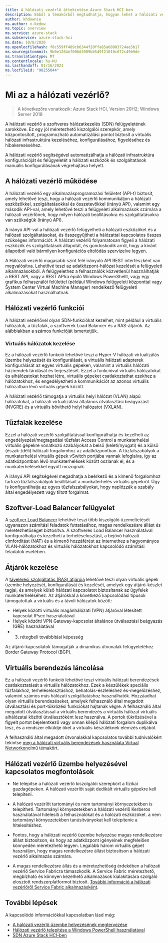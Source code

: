 ```yaml
---
title: A hálózati vezérlő áttekintése Azure Stack HCI-ben
description: Ebből a témakörből megtudhatja, hogyan lehet a hálózati vezérlőt Azure Stack HCI-ben definiált szoftveres hálózatkezeléshez használni.
author: khdownie
ms.author: v-kedow
ms.topic: overview
ms.service: azure-stack
ms.subservice: azure-stack-hci
ms.date: 10/8/2020
ms.openlocfilehash: f8c559ff409cb6344f20ffa85a60983724ae5b17
ms.sourcegitcommit: 9b0e1264ef006d2009bb549f21010c672c49b9de
ms.translationtype: MT
ms.contentlocale: hu-HU
ms.lasthandoff: 01/16/2021
ms.locfileid: "98255044"
---
```

# <a name="what-is-network-controller"></a>Mi az a hálózati vezérlő?

> A következőre vonatkozik: Azure Stack HCI, Version 20H2; Windows Server 2019

A hálózati vezérlő a szoftveres hálózatkezelés (SDN) felügyeletének sarokköve. Ez egy jól méretezhető kiszolgálói szerepkör, amely központosított, programozható automatizálási pontot biztosít a virtuális hálózati infrastruktúra kezeléséhez, konfigurálásához, figyeléséhez és hibakereséséhez.

A hálózati vezérlő segítségével automatizálhatja a hálózati infrastruktúra konfigurációját és felügyeletét a hálózati eszközök és szolgáltatások manuális konfigurálásának végrehajtása helyett.

## <a name="how-network-controller-works"></a>A hálózati vezérlő működése

A hálózati vezérlő egy alkalmazásprogramozási felületet (API-t) biztosít, amely lehetővé teszi, hogy a hálózati vezérlő kommunikáljon a hálózati eszközökkel, szolgáltatásokkal és összetevőkkel (irányú API), valamint egy második API-val, amely lehetővé teszi a felügyeleti alkalmazások számára a hálózati vezérlőnek, hogy milyen hálózati beállításokra és szolgáltatásokra van szükségük (irányú API).

A irányú API-val a hálózati vezérlő felügyelheti a hálózati eszközöket és a hálózati szolgáltatásokat, és összegyűjtheti a hálózattal kapcsolatos összes szükséges információt. A hálózati vezérlő folyamatosan figyeli a hálózati eszközök és szolgáltatások állapotát, és gondoskodik arról, hogy a kívánt állapotból való bármilyen konfigurációs eltolódás szervizelve legyen.

A Hálózati vezérlő magasabb szint felé irányuló API REST interfészként van megvalósítva. Lehetővé teszi az adatközpont-hálózat kezelését a felügyeleti alkalmazásokból. A felügyelethez a felhasználók közvetlenül használhatják a REST API, vagy a REST APIra épülő Windows PowerShellt, vagy egy grafikus felhasználói felülettel (például Windows felügyeleti központtal vagy System Center Virtual Machine Manager) rendelkező felügyeleti alkalmazásokat használhatnak.

## <a name="network-controller-features"></a>Hálózati vezérlő funkciói

A hálózati vezérlővel olyan SDN-funkciókat kezelhet, mint például a virtuális hálózatok, a tűzfalak, a szoftverek Load Balancer és a RAS-átjárók. Az alábbiakban a számos funkcióját ismertetjük.

### <a name="virtual-network-management"></a>Virtuális hálózatok kezelése

Ez a hálózati vezérlő funkció lehetővé teszi a Hyper-V hálózati virtualizálás üzembe helyezését és konfigurálását, a virtuális hálózati adapterek konfigurálását az egyes virtuális gépeken, valamint a virtuális hálózati házirendek tárolását és terjesztését. Ezzel a funkcióval virtuális hálózatokat és alhálózatokat hozhat létre, virtuális gépeket csatlakoztathat ezekhez a hálózatokhoz, és engedélyezheti a kommunikációt az azonos virtuális hálózatban lévő virtuális gépek között.

A hálózati vezérlő támogatja a virtuális helyi hálózat (VLAN) alapú hálózatokat, a hálózati virtualizálási általános útválasztási beágyazást (NVGRE) és a virtuális bővíthető helyi hálózatot (VXLAN).

## <a name="firewall-management"></a>Tűzfalak kezelése

Ezzel a hálózati vezérlő szolgáltatással konfigurálhatja és kezelheti az engedélyezési/megtagadási tűzfalat Access Control a munkaterhelési virtuális gépekre vonatkozó szabályokat a belső (keleti/nyugati) és a külső (észak-/déli) hálózati forgalomhoz az adatközpontban. A tűzfalszabályok a munkaterhelési virtuális gépek vSwitch portjába vannak lefoglalva, így az adatközpontban lévő munkaterhelések között oszlanak el, és a munkaterhelésekkel együtt mozognak.

A irányú API segítségével megadhatja a beérkező és a kimenő forgalomhoz tartozó tűzfalszabályok beállításait a munkaterhelés virtuális gépekről. Úgy is konfigurálhatja az egyes tűzfalszabályokat, hogy naplózzák a szabály által engedélyezett vagy tiltott forgalmat.

## <a name="software-load-balancer-management"></a>Szoftver-Load Balancer felügyelet

A [szoftver Load Balancer](software-load-balancer.md) lehetővé teszi több kiszolgáló üzemeltetését ugyanazon számítási feladatok futtatásához, magas rendelkezésre állást és méretezhetőséget biztosítva. A szoftveres Load Balancer használatával konfigurálhatja és kezelheti a terheléselosztást, a bejövő hálózati címfordítást (NAT) és a kimenő hozzáférést az internethez a hagyományos VLAN-hálózatokhoz és virtuális hálózatokhoz kapcsolódó számítási feladatok esetében.

## <a name="gateway-management"></a>Átjárók kezelése

A [távelérési szolgáltatás (RAS) átjárója](gateway-overview.md) lehetővé teszi olyan virtuális gépek üzembe helyezését, konfigurálását és kezelését, amelyek egy átjáró-készlet tagjai, és amelyek külső hálózati kapcsolatot biztosítanak az ügyfelek munkaterheléséhez. Az átjárókkal a következő kapcsolódási típusok támogatottak a virtuális és a távoli hálózatok között:

- Helyek közötti virtuális magánhálózati (VPN) átjáróval létesített kapcsolat IPsec használatával
- Helyek közötti VPN Gateway-kapcsolat általános útválasztási beágyazás (GRE) használatával
- 3. rétegbeli továbbítási képesség
 
Az átjáró-kapcsolatok támogatják a dinamikus útvonalak felügyeletéhez Border Gateway Protocol (BGP).

## <a name="virtual-appliance-chaining"></a>Virtuális berendezés láncolása

Ez a hálózati vezérlő funkció lehetővé teszi virtuális hálózati berendezések csatlakoztatását a virtuális hálózatokhoz. Ezek a készülékek speciális tűzfalakhoz, terheléselosztáshoz, behatolás-észleléshez és-megelőzéshez, valamint számos más hálózati szolgáltatáshoz használhatók. Hozzáadhat olyan virtuális berendezéseket, amelyek felhasználó által megadott útválasztási és port-tükrözési funkciókat hajtanak végre. A felhasználó által megadott útválasztással a virtuális berendezés a virtuális hálózat virtuális alhálózatai közötti útválasztóként lesz használva. A portok tükrözésével a figyelt portot bejelentkező vagy onnan kilépő hálózati forgalom duplikálva lesz, és a rendszer elküldje őket a virtuális készüléknek elemzés céljából.

A felhasználó által megadott útvonalakkal kapcsolatos további tudnivalókért tekintse [meg a hálózati virtuális berendezések használata Virtual Networkon](/windows-server/networking/sdn/manage/use-network-virtual-appliances-on-a-vn)című témakört.

## <a name="network-controller-deployment-considerations"></a>Hálózati vezérlő üzembe helyezésével kapcsolatos megfontolások

- Ne telepítse a hálózati vezérlő kiszolgálói szerepkört a fizikai gazdagépeken. A hálózati vezérlőt saját dedikált virtuális gépekre kell telepíteni.

- A hálózati vezérlőt tartományi és nem tartományi környezetekben is telepítheti. Tartományi környezetekben a hálózati vezérlő Kerberos használatával hitelesíti a felhasználókat és a hálózati eszközöket. a nem tartományi környezetekben tanúsítványokat kell telepítenie a hitelesítéshez.

- Fontos, hogy a hálózati vezérlő üzembe helyezése magas rendelkezésre állást biztosítson, és hogy az adatközpont igényeinek megfelelően könnyedén méretezhető legyen. Legalább három virtuális gépet használjon, hogy magas rendelkezésre állást biztosítson a hálózati vezérlő alkalmazás számára.

- A magas rendelkezésre állás és a méretezhetőség érdekében a hálózati vezérlő Service Fabricra támaszkodik. A Service Fabric méretezhető, megbízható és könnyen kezelhető alkalmazások kialakítására szolgáló elosztott rendszerplatformot biztosít. [További információ a hálózati vezérlőről Service Fabric alkalmazásként](/windows-server/networking/sdn/technologies/network-controller/network-controller-high-availability#network-controller-as-a-service-fabric-application).


## <a name="next-steps"></a>További lépések

A kapcsolódó információkkal kapcsolatban lásd még:

- [A hálózati vezérlő üzembe helyezésének megtervezése](network-controller.md)
- [Hálózati vezérlő telepítése a Windows PowerShell használatával](https://github.com/microsoft/SDN/tree/master/SDNExpress/scripts)
- [SDN Azure Stack HCI-ben](software-defined-networking.md)